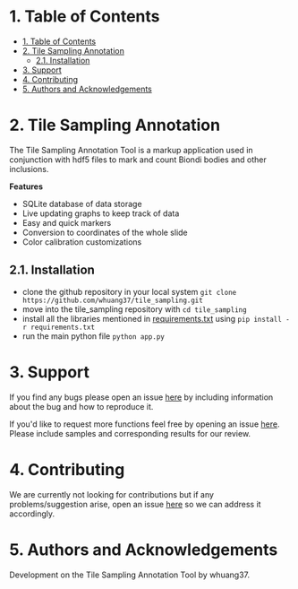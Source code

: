 # 1. Table of Contents
- [1. Table of Contents](#1-table-of-contents)
- [2. Tile Sampling Annotation](#2-tile-sampling-annotation)
  - [2.1. Installation](#21-installation)
- [3. Support](#3-support)
- [4. Contributing](#4-contributing)
- [5. Authors and Acknowledgements](#5-authors-and-acknowledgements)

# 2. Tile Sampling Annotation

The Tile Sampling Annotation Tool is a markup application used in conjunction with hdf5 files to mark and count Biondi bodies and other inclusions. 

**Features**
- SQLite database of data storage
- Live updating graphs to keep track of data
- Easy and quick markers
- Conversion to coordinates of the whole slide
- Color calibration customizations

## 2.1. Installation

- clone the github repository in your local system `git clone https://github.com/whuang37/tile_sampling.git`
- move into the tile_sampling repository with `cd tile_sampling`
- install all the libraries mentioned in [requirements.txt](https://github.com/whuang37/tile_sampling/blob/main/requirements.txt) using `pip install -r requirements.txt`
- run the main python file `python app.py`

# 3. Support

If you find any bugs please open an issue [here](https://github.com/whuang37/tile_sampling/issues/new) by including information about the bug and how to reproduce it.

If you'd like to request more functions feel free by opening an issue [here](https://github.com/whuang37/tile_sampling/issues/new). Please include samples and corresponding results for our review.

# 4. Contributing

We are currently not looking for contributions but if any problems/suggestion arise, open an issue [here](https://github.com/whuang37/tile_sampling/issues/new) so we can address it accordingly. 

# 5. Authors and Acknowledgements

Development on the Tile Sampling Annotation Tool by whuang37.
